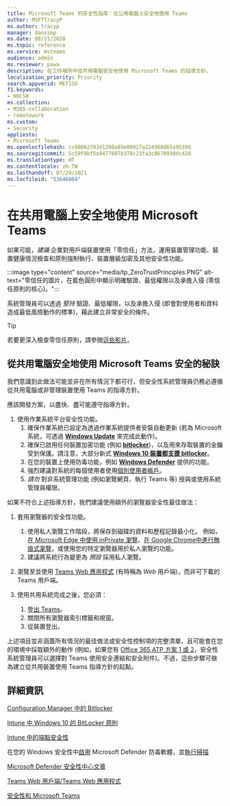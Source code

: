 ```yaml
---
title: Microsoft Teams 的安全性指南：在公用電腦上安全地使用 Teams
author: MSFTTracyP
ms.author: tracyp
manager: dansimp
ms.date: 08/21/2020
ms.topic: reference
ms.service: msteams
audience: admin
ms.reviewer: pawa
description: 在工作場所中從共用電腦安全地使用 Microsoft Teams 的指導方針。
localization_priority: Priority
search.appverid: MET150
f1.keywords:
- NOCSH
ms.collection:
- M365-collaboration
- remotework
ms.custom:
- Security
appliesto:
- Microsoft Teams
ms.openlocfilehash: cc886b2783d1398a85e00927a224968d65a9539b
ms.sourcegitcommit: 5c59f9bf5a9477607b378c23fa3c8670930dc428
ms.translationtype: HT
ms.contentlocale: zh-TW
ms.lasthandoff: 07/29/2021
ms.locfileid: "53646004"
---
```

# <a name="use-microsoft-teams-securely-on-shared-computers"></a>在共用電腦上安全地使用 Microsoft Teams

如果可能，*建議* 企業對用戶端裝置使用「零信任」方法，運用裝置管理功能、裝置健康情況檢查和原則強制執行、裝置層級加密及其他安全性功能。

:::image type="content" source="media/tp_ZeroTrustPrinciples.PNG" alt-text="零信任的圖片，在藍色圓形中顯示明確驗證、最低權限以及承擔入侵 (零信任原則的核心)。":::

系統管理員可以透過 *堅持* 驗證、最低權限，以及承擔入侵 (即會對使用者和資料造成最低風險動作的標準)，藉此建立非常安全的條件。

> [!TIP]
> 若要更深入檢查零信任原則，請參閱[這些影片](/security/ciso-workshop/ciso-workshop-module-3#part-2-zero-trust-definition-and-models-1537)。

## <a name="tips-for-using-microsoft-teams-securely-from-a-shared-computer"></a>從共用電腦安全地使用 Microsoft Teams 安全的秘訣

我們意識到此做法可能並非在所有情況下都可行，但安全性系統管理員仍務必遵循從共用電腦或非管理裝置使用 Teams 的指導方針。

應該開發方案，以盡快、盡可能遵守指導方針。

1. 使用作業系統平台安全性功能。
    1. 確保作業系統已設定為透過作業系統提供者安裝自動更新 (若為 Microsoft 系統，可透過 [**Windows Update**](https://support.microsoft.com/help/12373/windows-update-faq) 來完成此動作)。 
    1. 確保已啟用任何裝置加密功能 (例如 [**bitlocker**](/windows/security/information-protection/bitlocker/bitlocker-overview))，以及用來存取裝置的金鑰受到保護。請注意，大部分新式 [**Windows 10 裝置都支援 bitlocker**](/windows/security/information-protection/bitlocker/bitlocker-device-encryption-overview-windows-10)。 
    1. 在您的裝置上使用防毒功能，例如 [**Windows Defender**](/windows/security/threat-protection/microsoft-defender-antivirus/microsoft-defender-antivirus-in-windows-10) 提供的功能。
    1. 強烈建議對系統的每個使用者使用[個別使用者帳戶](https://support.microsoft.com/help/4026923/windows-10-create-a-local-user-or-administrator-account)。
    1. *請勿* 對非系統管理功能 (例如瀏覽網頁、執行 Teams 等) 授與或使用系統管理員權限。

如果不符合上述指導方針，我們建議使用額外的瀏覽器安全性最佳做法：

1. 套用瀏覽器的安全性功能。
    1. 使用私人瀏覽工作階段，將保存到磁碟的資料和歷程記錄最小化。 例如，[在 Microsoft Edge 中使用 inPrivate 瀏覽](https://support.microsoft.com/help/4533513/microsoft-edge-browse-inprivate)、[在 Google Chrome中進行無痕式瀏覽](https://support.google.com/chrome/answer/95464?co=GENIE.Platform%3DDesktop&hl=en)，或使用您的特定瀏覽器用於私人瀏覽的功能。 
    1. 建議將系統行為變更為 *預設* 採用私人瀏覽。 

2. 瀏覽至並使用 [Teams Web 應用程式](https://teams.microsoft.com) (有時稱為 *Web* 用戶端)，而非可下載的Teams 用戶端。

3. 使用共用系統完成之後，您必須： 
    1. [登出 Teams](https://support.microsoft.com/office/sign-out-of-teams-a6d76e69-e1dd-4bc4-8e5f-04ba48384487)。
    1. 關閉所有瀏覽器索引標籤和視窗。
    1. 從裝置登出。

上述項目並非涵蓋所有情況的最佳做法或安全性控制項的完整清單，且可能會在您的環境中採取額外的動作 (例如，如果您有 [Office 365 ATP 方案 1 或 2](/microsoft-365/security/office-365-security/office-365-atp#office-365-atp-plan-1-and-plan-2)，安全性系統管理員可以選擇對 Teams 使用安全連結和安全附件)。不過，這些步驟可做為建立從共用裝置使用 Teams 指導方針的起點。

## <a name="more-information"></a>詳細資訊

[Configuration Manager 中的 Bitlocker](/mem/configmgr/protect/deploy-use/bitlocker/deploy-management-agent)

[Intune 中 Windows 10 的 BitLocker 原則](/mem/intune/protect/encrypt-devices)

[Intune 中的端點安全性](/mem/intune/protect/endpoint-security)

在您的 Windows 安全性中[啟用](/windows/security/threat-protection/microsoft-defender-antivirus/microsoft-defender-security-center-antivirus#ensure-microsoft-defender-antivirus-is-enabled-in-the-windows-security-app) Microsoft Defender 防毒軟體，並[執行掃描](/windows/security/threat-protection/microsoft-defender-antivirus/microsoft-defender-security-center-antivirus#run-a-scan-with-the-windows-security-app)

[Microsoft Defender 安全性中心文章](/windows/security/threat-protection/microsoft-defender-antivirus/microsoft-defender-security-center-antivirus)

[Teams Web 用戶端/Teams Web 應用程式](./get-clients.md#web-client)

[安全性和 Microsoft Teams](./teams-security-guide.md)
